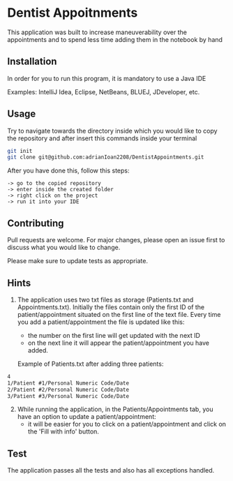 # Dentist Appoitnments

This application was built to increase maneuverability over the appointments and to spend less time adding them in the notebook by hand 

## Installation

In order for you to run this program, it is mandatory to use a Java IDE

Examples: IntelliJ Idea, Eclipse, NetBeans, BLUEJ, JDeveloper, etc.

## Usage

Try to navigate towards the directory inside which you would like to copy the repository and after insert this commands inside your terminal

```bash
git init
git clone git@github.com:adrianIoan2208/DentistAppointments.git
```
After you have done this, follow this steps:
    
    
    -> go to the copied repository 
    -> enter inside the created folder 
    -> right click on the project 
    -> run it into your IDE

## Contributing

Pull requests are welcome. For major changes, please open an issue first to discuss what you would like to change.

Please make sure to update tests as appropriate.

## Hints

1. The application uses two txt files as storage (Patients.txt and Appointments.txt). Initially the files contain only the first ID of the patient/appointment situated on the first line of the text file. Every time you add a patient/appointment the file is updated like this: 
    - the number on the first line will get updated with the next ID
    - on the next line it will appear the patient/appointment you have added.

    Example of Patients.txt after adding three patients:
```txt
4
1/Patient #1/Personal Numeric Code/Date
2/Patient #2/Personal Numeric Code/Date
3/Patient #3/Personal Numeric Code/Date
```
    
2. While running the application, in the Patients/Appointments tab, you have an option to update a patient/appointment:
    - it will be easier for you to click on a patient/appointment and click on the 'Fill with info' button.

## Test

The application passes all the tests and also has all exceptions handled.
